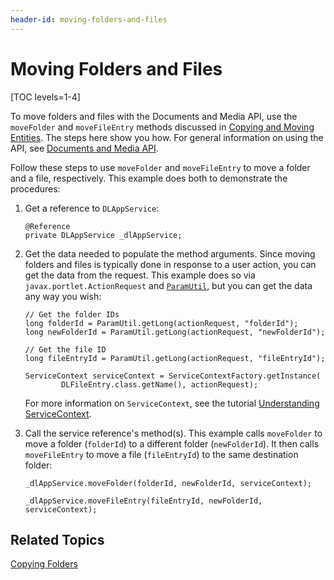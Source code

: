 ```yaml
---
header-id: moving-folders-and-files
---
```


# Moving Folders and Files

[TOC levels=1-4]

To move folders and files with the Documents and Media API, use the `moveFolder` 
and `moveFileEntry` methods discussed in 
[Copying and Moving Entities](/docs/7-2/frameworks/-/knowledge_base/f/copying-and-moving-entities). 
The steps here show you how. For general information on using the API, see 
[Documents and Media API](/docs/7-2/frameworks/-/knowledge_base/f/documents-and-media-api). 

Follow these steps to use `moveFolder` and `moveFileEntry` to move a folder and 
a file, respectively. This example does both to demonstrate the procedures: 

1.  Get a reference to `DLAppService`: 

        @Reference
        private DLAppService _dlAppService;

2.  Get the data needed to populate the method arguments. Since moving folders 
    and files is typically done in response to a user action, you can get the 
    data from the request. This example does so via 
    `javax.portlet.ActionRequest` and 
    [`ParamUtil`](@platform-ref@/7.2-latest/javadocs/portal-kernel/com/liferay/portal/kernel/util/ParamUtil.html), 
    but you can get the data any way you wish: 

        // Get the folder IDs
        long folderId = ParamUtil.getLong(actionRequest, "folderId");
        long newFolderId = ParamUtil.getLong(actionRequest, "newFolderId");

        // Get the file ID
        long fileEntryId = ParamUtil.getLong(actionRequest, "fileEntryId");

        ServiceContext serviceContext = ServiceContextFactory.getInstance(
                DLFileEntry.class.getName(), actionRequest);

    For more information on `ServiceContext`, see the tutorial 
    [Understanding ServiceContext](/docs/7-2/frameworks/-/knowledge_base/f/understanding-servicecontext). 

3.  Call the service reference's method(s). This example calls `moveFolder` to 
    move a folder (`folderId`) to a different folder (`newFolderId`). It then 
    calls `moveFileEntry` to move a file (`fileEntryId`) to the same destination 
    folder: 

        _dlAppService.moveFolder(folderId, newFolderId, serviceContext);

        _dlAppService.moveFileEntry(fileEntryId, newFolderId, serviceContext);

## Related Topics

[Copying Folders](/docs/7-2/frameworks/-/knowledge_base/f/copying-folders)
